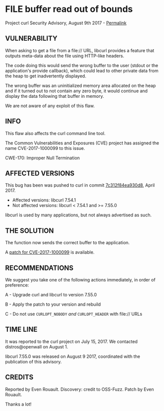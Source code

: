 FILE buffer read out of bounds
==============================

Project curl Security Advisory, August 9th 2017 -
[Permalink](https://www.curl.se/docs/CVE-2017-1000099.html)

VULNERABILITY
-------------

When asking to get a file from a file:// URL, libcurl provides a feature that
outputs meta-data about the file using HTTP-like headers.

The code doing this would send the wrong buffer to the user (stdout or the
application's provide callback), which could lead to other private data from
the heap to get inadvertently displayed.

The wrong buffer was an uninitialized memory area allocated on the heap and if
it turned out to not contain any zero byte, it would continue and display the
data following that buffer in memory.

We are not aware of any exploit of this flaw.

INFO
----

This flaw also affects the curl command line tool.

The Common Vulnerabilities and Exposures (CVE) project has assigned the name
CVE-2017-1000099 to this issue.

CWE-170: Improper Null Termination

AFFECTED VERSIONS
-----------------

This bug has been was pushed to curl in commit
[7c312f84ea930d8](https://github.com/curl/curl/commit/7c312f84ea930d8), April
2017.

- Affected versions: libcurl 7.54.1
- Not affected versions: libcurl < 7.54.1 and >= 7.55.0

libcurl is used by many applications, but not always advertised as such.

THE SOLUTION
------------

The function now sends the correct buffer to the application.

A [patch for CVE-2017-1000099](https://www.curl.se/CVE-2017-1000099.patch) is
available.

RECOMMENDATIONS
---------------

We suggest you take one of the following actions immediately, in order of
preference:

 A - Upgrade curl and libcurl to version 7.55.0

 B - Apply the patch to your version and rebuild

 C - Do not use `CURLOPT_NOBODY` *and* `CURLOPT_HEADER` with file:// URLs

TIME LINE
---------

It was reported to the curl project on July 15, 2017. We contacted
distros@openwall on August 1.

libcurl 7.55.0 was released on August 9 2017, coordinated with the publication
of this advisory.

CREDITS
-------

Reported by Even Rouault. Discovery: credit to OSS-Fuzz. Patch by Even Rouault.

Thanks a lot!
